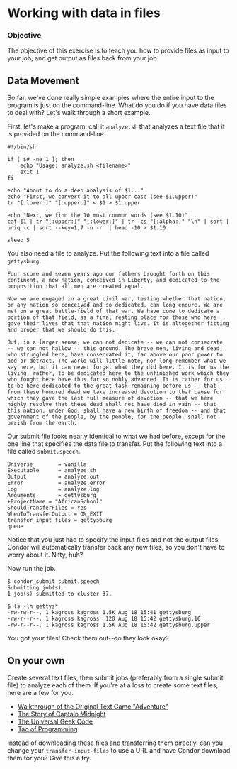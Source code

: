# Working with data in files

### Objective
The objective of this exercise is to teach you how to provide files as input to your job, and get output as files back from your job.

## Data Movement
So far, we've done really simple examples where the entire input to the program is just on the command-line. What do you do if you have data files to deal with? Let's walk through a short example.

First, let's make a program, call it `analyze.sh` that analyzes a text file that it is provided on the command-line.

```
#!/bin/sh

if [ $# -ne 1 ]; then
    echo "Usage: analyze.sh <filename>"
    exit 1
fi

echo "About to do a deep analysis of $1..."
echo "First, we convert it to all upper case (see $1.upper)"
tr "[:lower:]" "[:upper:]" < $1 > $1.upper

echo "Next, we find the 10 most common words (see $1.10)"
cat $1 | tr "[:upper:]" "[:lower:]" | tr -cs "[:alpha:]" "\n" | sort | uniq -c | sort --key=1,7 -n -r  | head -10 > $1.10

sleep 5
```

You also need a file to analyze. Put the following text into a file called `gettysburg`.

```
Four score and seven years ago our fathers brought forth on this
continent, a new nation, conceived in Liberty, and dedicated to the
proposition that all men are created equal.

Now we are engaged in a great civil war, testing whether that nation,
or any nation so conceived and so dedicated, can long endure. We are
met on a great battle-field of that war. We have come to dedicate a
portion of that field, as a final resting place for those who here
gave their lives that that nation might live. It is altogether fitting
and proper that we should do this.

But, in a larger sense, we can not dedicate -- we can not consecrate
-- we can not hallow -- this ground. The brave men, living and dead,
who struggled here, have consecrated it, far above our poor power to
add or detract. The world will little note, nor long remember what we
say here, but it can never forget what they did here. It is for us the
living, rather, to be dedicated here to the unfinished work which they
who fought here have thus far so nobly advanced. It is rather for us
to be here dedicated to the great task remaining before us -- that
from these honored dead we take increased devotion to that cause for
which they gave the last full measure of devotion -- that we here
highly resolve that these dead shall not have died in vain -- that
this nation, under God, shall have a new birth of freedom -- and that
government of the people, by the people, for the people, shall not
perish from the earth.
```

Our submit file looks nearly identical to what we had before, except for the one line that specifies the data file to transfer.  Put the following text into a file called `submit.speech`.

```
Universe        = vanilla
Executable      = analyze.sh
Output          = analyze.out
Error           = analyze.error
Log             = analyze.log
Arguments       = gettysburg
+ProjectName = "AfricanSchool"
ShouldTransferFiles = Yes
WhenToTransferOutput = ON_EXIT
transfer_input_files = gettysburg
queue 
```

Notice that you just had to specify the input files and not the output files. Condor will automatically transfer back any new files, so you don't have to worry about it. Nifty, huh?

Now run the job.

```
$ condor_submit submit.speech
Submitting job(s).
1 job(s) submitted to cluster 37.

$ ls -lh gettys*
-rw-rw-r--. 1 kagross kagross 1.5K Aug 18 15:41 gettysburg
-rw-r--r--. 1 kagross kagross  120 Aug 18 15:42 gettysburg.10
-rw-r--r--. 1 kagross kagross 1.5K Aug 18 15:42 gettysburg.upper
```

You got your files! Check them out--do they look okay?

## On your own
Create several text files, then submit jobs (preferably from a single submit file) to analyze each of them. If you're at a loss to create some text files, here are a few for you.

   * [Walkthrough of the Original Text Game "Adventure"](http://textfiles.com/100/adventur.txt)
   * [The Story of Captain Midnight](http://textfiles.com/100/captmidn.txt)
   * [The Universal Geek Code](http://textfiles.com/100/codegeek.txt)
   * [Tao of Programming](http://textfiles.com/100/taoprogram.pro)


Instead of downloading these files and transferring them directly, can you change your `transfer-input-files` to use a URL and have Condor download them for you? Give this a try.

